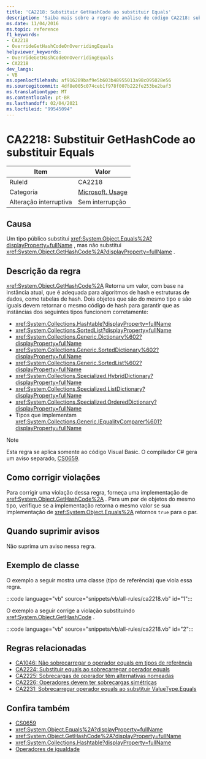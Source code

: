 ```yaml
---
title: 'CA2218: Substituir GetHashCode ao substituir Equals'
description: 'Saiba mais sobre a regra de análise de código CA2218: substituir GetHashCode ao substituir Equals'
ms.date: 11/04/2016
ms.topic: reference
f1_keywords:
- CA2218
- OverrideGetHashCodeOnOverridingEquals
helpviewer_keywords:
- OverrideGetHashCodeOnOverridingEquals
- CA2218
dev_langs:
- VB
ms.openlocfilehash: af916289baf9e5b603b48955013a98c095028e56
ms.sourcegitcommit: 4df8e005c074ceb1f978f007b222fe253be2baf3
ms.translationtype: MT
ms.contentlocale: pt-BR
ms.lasthandoff: 02/04/2021
ms.locfileid: "99545094"
---
```

# <a name="ca2218-override-gethashcode-on-overriding-equals"></a>CA2218: Substituir GetHashCode ao substituir Equals

|Item|Valor|
|-|-|
|RuleId|CA2218|
|Categoria|[Microsoft. Usage](usage-warnings.md)|
|Alteração interruptiva|Sem interrupção|

## <a name="cause"></a>Causa

Um tipo público substitui <xref:System.Object.Equals%2A?displayProperty=fullName> , mas não substitui <xref:System.Object.GetHashCode%2A?displayProperty=fullName> .

## <a name="rule-description"></a>Descrição da regra

<xref:System.Object.GetHashCode%2A> Retorna um valor, com base na instância atual, que é adequada para algoritmos de hash e estruturas de dados, como tabelas de hash. Dois objetos que são do mesmo tipo e são iguais devem retornar o mesmo código de hash para garantir que as instâncias dos seguintes tipos funcionem corretamente:

- <xref:System.Collections.Hashtable?displayProperty=fullName>
- <xref:System.Collections.SortedList?displayProperty=fullName>
- <xref:System.Collections.Generic.Dictionary%602?displayProperty=fullName>
- <xref:System.Collections.Generic.SortedDictionary%602?displayProperty=fullName>
- <xref:System.Collections.Generic.SortedList%602?displayProperty=fullName>
- <xref:System.Collections.Specialized.HybridDictionary?displayProperty=fullName>
- <xref:System.Collections.Specialized.ListDictionary?displayProperty=fullName>
- <xref:System.Collections.Specialized.OrderedDictionary?displayProperty=fullName>
- Tipos que implementam <xref:System.Collections.Generic.IEqualityComparer%601?displayProperty=fullName>

> [!NOTE]
> Esta regra se aplica somente ao código Visual Basic. O compilador C# gera um aviso separado, [CS0659](../../../csharp/misc/cs0659.md).

## <a name="how-to-fix-violations"></a>Como corrigir violações

Para corrigir uma violação dessa regra, forneça uma implementação de <xref:System.Object.GetHashCode%2A> . Para um par de objetos do mesmo tipo, verifique se a implementação retorna o mesmo valor se sua implementação de <xref:System.Object.Equals%2A> retornos `true` para o par.

## <a name="when-to-suppress-warnings"></a>Quando suprimir avisos

Não suprima um aviso nessa regra.

## <a name="class-example"></a>Exemplo de classe

O exemplo a seguir mostra uma classe (tipo de referência) que viola essa regra.

:::code language="vb" source="snippets/vb/all-rules/ca2218.vb" id="1":::

O exemplo a seguir corrige a violação substituindo <xref:System.Object.GetHashCode> .

:::code language="vb" source="snippets/vb/all-rules/ca2218.vb" id="2":::

## <a name="related-rules"></a>Regras relacionadas

- [CA1046: Não sobrecarregar o operador equals em tipos de referência](ca1046.md)
- [CA2224: Substituir equals ao sobrecarregar operador equals](ca2224.md)
- [CA2225: Sobrecargas de operador têm alternativas nomeadas](ca2225.md)
- [CA2226: Operadores devem ter sobrecargas simétricas](ca2226.md)
- [CA2231: Sobrecarregar operador equals ao substituir ValueType.Equals](ca2231.md)

## <a name="see-also"></a>Confira também

- [CS0659](../../../csharp/misc/cs0659.md)
- <xref:System.Object.Equals%2A?displayProperty=fullName>
- <xref:System.Object.GetHashCode%2A?displayProperty=fullName>
- <xref:System.Collections.Hashtable?displayProperty=fullName>
- [Operadores de igualdade](../../../standard/design-guidelines/equality-operators.md)
